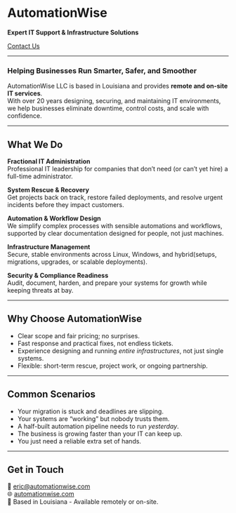 # AutomationWise
**Expert IT Support & Infrastructure Solutions**

[Contact Us](mailto:eric@automationwise.com)

---

### Helping Businesses Run Smarter, Safer, and Smoother
AutomationWise LLC is based in Louisiana and provides **remote and on-site IT services**.  
With over 20 years designing, securing, and maintaining IT environments, we help businesses eliminate downtime, control costs, and scale with confidence.

---

## What We Do

**Fractional IT Administration**  
Professional IT leadership for companies that don’t need (or can’t yet hire) a full-time administrator.

**System Rescue & Recovery**  
Get projects back on track, restore failed deployments, and resolve urgent incidents before they impact customers.

**Automation & Workflow Design**  
We simplify complex processes with sensible automations and workflows, supported by clear documentation designed for people, not just machines.


**Infrastructure Management**  
Secure, stable environments across Linux, Windows, and hybrid(setups, migrations, upgrades, or scalable deployments).

**Security & Compliance Readiness**  
Audit, document, harden, and prepare your systems for growth while keeping threats at bay.

---

## Why Choose AutomationWise
- Clear scope and fair pricing; no surprises.  
- Fast response and practical fixes, not endless tickets.  
- Experience designing and running *entire infrastructures*, not just single systems.  
- Flexible: short-term rescue, project work, or ongoing partnership.  

---

## Common Scenarios
- Your migration is stuck and deadlines are slipping.  
- Your systems are “working” but nobody trusts them.  
- A half-built automation pipeline needs to run *yesterday*.  
- The business is growing faster than your IT can keep up.  
- You just need a reliable extra set of hands.

---

## Get in Touch
📧 [eric@automationwise.com](mailto:eric@automationwise.com)  
🌐 [automationwise.com](https://automationwise.com)  
📍 Based in Louisiana - Available remotely or on-site.  

